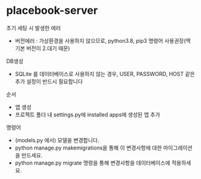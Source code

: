 # placebook-server
초기 세팅 시 발생한 에러
- 버전에러 : 가상환경을 사용하지 않으므로, python3.8, pip3 명령어 사용권장(맥 기본 버전이 2.대기 때문)


DB생성
- SQLite 를 데이터베이스로 사용하지 않는 경우, USER, PASSWORD, HOST 같은 추가 설정이 반드시 필요합니다

순서
- 앱 생성
- 프로젝트 폴더 내 settings.py에 installed apps에 생성된 앱 추가

명령어
- (models.py 에서) 모델을 변경합니다.
- python manage.py makemigrations을 통해 이 변경사항에 대한 마이그레이션을 만드세요.
- python manage.py migrate 명령을 통해 변경사항을 데이터베이스에 적용하세요.